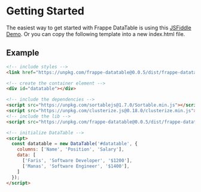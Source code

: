 # Getting Started

The easiest way to get started with Frappe DataTable is using this [JSFiddle Demo](https://jsfiddle.net/f4qe6phc/7/). Or you can copy the following template into a new index.html file.

## Example

```html
<!-- include styles -->
<link href="https://unpkg.com/frappe-datatable@0.0.5/dist/frappe-datatable.min.css">

<!-- create the container element -->
<div id="datatable"></div>

<!-- include the dependencies -->
<script src="https://unpkg.com/sortablejs@1.7.0/Sortable.min.js"></script>
<script src="https://unpkg.com/clusterize.js@0.18.0/clusterize.min.js"></script>
<!-- include the lib -->
<script src="https://unpkg.com/frappe-datatable@0.0.5/dist/frappe-datatable.min.js"></script>

<!-- initialize DataTable -->
<script>
  const datatable = new DataTable('#datatable', {
    columns: ['Name', 'Position', 'Salary'],
    data: [
      ['Faris', 'Software Developer', '$1200'],
      ['Manas', 'Software Engineer', '$1400'],
    ]
  });
</script>
```